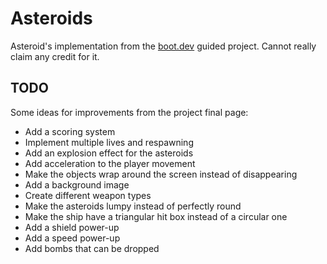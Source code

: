 # Asteroids

Asteroid's implementation from the [boot.dev](https://www.boot.dev/courses/build-asteroids-python)
guided project. Cannot really claim any credit for it.

## TODO

Some ideas for improvements from the project final page:

* Add a scoring system
* Implement multiple lives and respawning
* Add an explosion effect for the asteroids
* Add acceleration to the player movement
* Make the objects wrap around the screen instead of disappearing
* Add a background image
* Create different weapon types
* Make the asteroids lumpy instead of perfectly round
* Make the ship have a triangular hit box instead of a circular one
* Add a shield power-up
* Add a speed power-up
* Add bombs that can be dropped
